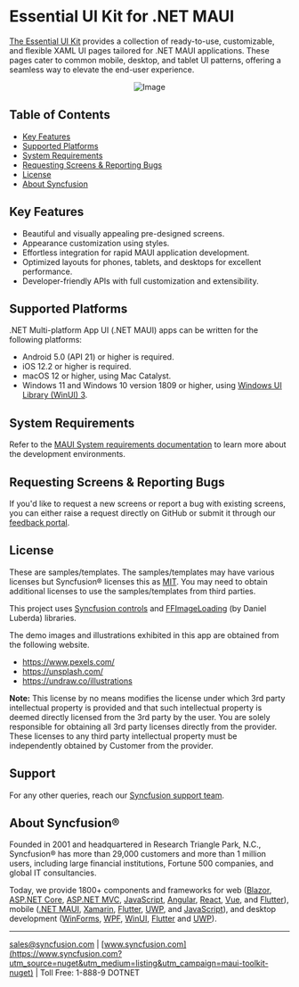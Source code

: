 # Essential UI Kit for .NET MAUI

[The Essential UI Kit](https://www.syncfusion.com/essential-maui-ui-kit) provides a collection of ready-to-use, customizable, and flexible XAML UI pages tailored for .NET MAUI applications. These pages cater to common mobile, desktop, and tablet UI patterns, offering a seamless way to elevate the end-user experience.

<p align="center">
    <img src="Images/ui-kit-template-images.png" alt="Image"/>
</p>

## Table of Contents
- [Key Features](#key-features)
- [Supported Platforms](#supported-platforms)
- [System Requirements](#system-requirements)
- [Requesting Screens & Reporting Bugs](#requesting-screens--reporting-bugs)
- [License](#license)
- [About Syncfusion](#about-syncfusion)

## Key Features
- Beautiful and visually appealing pre-designed screens.  
- Appearance customization using styles.  
- Effortless integration for rapid MAUI application development.  
- Optimized layouts for phones, tablets, and desktops for excellent performance.  
- Developer-friendly APIs with full customization and extensibility.  

## Supported Platforms
.NET Multi-platform App UI (.NET MAUI) apps can be written for the following platforms:

- Android 5.0 (API 21) or higher is required.
- iOS 12.2 or higher is required.
- macOS 12 or higher, using Mac Catalyst.
- Windows 11 and Windows 10 version 1809 or higher, using [Windows UI Library (WinUI) 3](https://learn.microsoft.com/en-us/windows/apps/winui/winui3/).

## System Requirements
Refer to the [MAUI System requirements documentation](https://help.syncfusion.com/maui/system-requirements) to learn more about the development environments.

## Requesting Screens & Reporting Bugs
If you'd like to request a new screens or report a bug with existing screens, you can either raise a request directly on GitHub or submit it through our [feedback portal](https://www.syncfusion.com/feedback/maui).

## License
These are samples/templates. The samples/templates may have various licenses but Syncfusion® licenses this as [MIT](LICENSE). You may need to obtain additional licenses to use the samples/templates from third parties.

This project uses [Syncfusion controls](https://www.syncfusion.com/maui-controls) and [FFImageLoading](https://github.com/daniel-luberda/FFImageLoading) (by Daniel Luberda) libraries.

The demo images and illustrations exhibited in this app are obtained from the following website.

* https://www.pexels.com/
* https://unsplash.com/
* https://undraw.co/illustrations

**Note:**  This license by no means modifies the license under which 3rd party intellectual property is provided and that such intellectual property is deemed directly licensed from the 3rd party by the user. You are solely responsible for obtaining all 3rd party licenses directly from the provider. These licenses to any third party intellectual property must be independently obtained by Customer from the provider.

## Support

For any other queries, reach our [Syncfusion support team](https://mauitoolkit.syncfusion.com).

## About Syncfusion®
Founded in 2001 and headquartered in Research Triangle Park, N.C., Syncfusion® has more than 29,000 customers and more than 1 million users, including large financial institutions, Fortune 500 companies, and global IT consultancies.
 
Today, we provide 1800+ components and frameworks for web ([Blazor](https://www.syncfusion.com/blazor-components?utm_source=nuget&utm_medium=listing&utm_campaign=maui-toolkit-nuget), [ASP.NET Core](https://www.syncfusion.com/aspnet-core-ui-controls?utm_source=nuget&utm_medium=listing&utm_campaign=maui-toolkit-nuget), [ASP.NET MVC](https://www.syncfusion.com/aspnet-mvc-ui-controls?utm_source=nuget&utm_medium=listing&utm_campaign=maui-toolkit-nuget), [JavaScript](https://www.syncfusion.com/javascript-ui-controls?utm_source=nuget&utm_medium=listing&utm_campaign=maui-toolkit-nuget), [Angular](https://www.syncfusion.com/angular-ui-components?utm_source=nuget&utm_medium=listing&utm_campaign=maui-toolkit-nuget), [React](https://www.syncfusion.com/react-ui-components?utm_source=nuget&utm_medium=listing&utm_campaign=maui-toolkit-nuget), [Vue](https://www.syncfusion.com/vue-ui-components?utm_source=nuget&utm_medium=listing&utm_campaign=maui-toolkit-nuget), and [Flutter](https://www.syncfusion.com/flutter-widgets?utm_source=nuget&utm_medium=listing&utm_campaign=maui-toolkit-nuget)), mobile ([.NET MAUI](https://www.syncfusion.com/maui-controls?utm_source=nuget&utm_medium=listing&utm_campaign=maui-toolkit-nuget), [Xamarin](https://www.syncfusion.com/xamarin-ui-controls?utm_source=nuget&utm_medium=listing&utm_campaign=maui-toolkit-nuget), [Flutter](https://www.syncfusion.com/flutter-widgets?utm_source=nuget&utm_medium=listing&utm_campaign=maui-toolkit-nuget), [UWP](https://www.syncfusion.com/uwp-ui-controls?utm_source=nuget&utm_medium=listing&utm_campaign=maui-toolkit-nuget), and [JavaScript](https://www.syncfusion.com/javascript-ui-controls?utm_source=nuget&utm_medium=listing&utm_campaign=maui-toolkit-nuget)), and desktop development ([WinForms](https://www.syncfusion.com/winforms-ui-controls?utm_source=nuget&utm_medium=listing&utm_campaign=maui-toolkit-nuget), [WPF](https://www.syncfusion.com/wpf-ui-controls?utm_source=nuget&utm_medium=listing&utm_campaign=maui-toolkit-nuget), [WinUI](https://www.syncfusion.com/winui-controls?utm_source=nuget&utm_medium=listing&utm_campaign=maui-toolkit-nuget), [Flutter](https://www.syncfusion.com/flutter-widgets?utm_source=nuget&utm_medium=listing&utm_campaign=maui-toolkit-nuget) and [UWP](https://www.syncfusion.com/uwp-ui-controls?utm_source=nuget&utm_medium=listing&utm_campaign=maui-toolkit-nuget)).
___

[sales@syncfusion.com](mailto:sales@syncfusion.com?Subject=Syncfusion%20Maui%toolkit%20-%20NuGet) | [www.syncfusion.com](https://www.syncfusion.com?utm_source=nuget&utm_medium=listing&utm_campaign=maui-toolkit-nuget) | Toll Free: 1-888-9 DOTNET